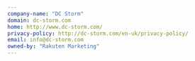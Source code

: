 ```yaml
---
company-name: "DC Storm"
domain: dc-storm.com
home: http://www.dc-storm.com/
privacy-policy: http://dc-storm.com/en-uk/privacy-policy/
email: info@dc-storm.com
owned-by: "Rakuten Marketing"
---
```




